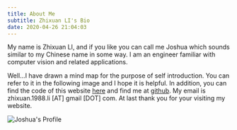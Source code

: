 ```yaml
---
title: About Me
subtitle: Zhixuan LI's Bio
date: 2020-04-26 21:04:03
---
```


My name is Zhixuan LI, and if you like you can call me Joshua which sounds similar to my Chinese name in some way. I am an engineer familiar with computer vision and related applications.

Well...I have drawn a mind map for the purpose of self introduction. You can refer to it in the following image and I hope it is helpful. In addition, you can find the code of this website [here](https://github.com/joshua19881228/joshua19881228.github.io) and find me at [github](https://github.com/joshua19881228). My email is zhixuan.1988.li [AT] gmail [DOT] com. At last thank you for your visiting my website.

![Joshua's Profile](/img/my_profile.jpg "Joshua's Profile")